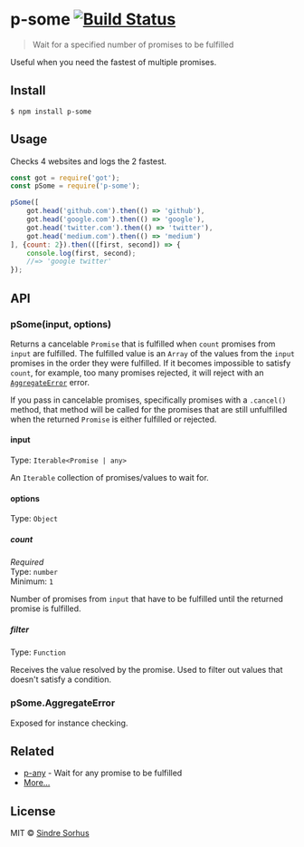 # p-some [![Build Status](https://travis-ci.org/sindresorhus/p-some.svg?branch=master)](https://travis-ci.org/sindresorhus/p-some)

> Wait for a specified number of promises to be fulfilled

Useful when you need the fastest of multiple promises.


## Install

```
$ npm install p-some
```


## Usage

Checks 4 websites and logs the 2 fastest.

```js
const got = require('got');
const pSome = require('p-some');

pSome([
	got.head('github.com').then(() => 'github'),
	got.head('google.com').then(() => 'google'),
	got.head('twitter.com').then(() => 'twitter'),
	got.head('medium.com').then(() => 'medium')
], {count: 2}).then(([first, second]) => {
	console.log(first, second);
	//=> 'google twitter'
});
```


## API

### pSome(input, options)

Returns a cancelable `Promise` that is fulfilled when `count` promises from `input` are fulfilled. The fulfilled value is an `Array` of the values from the `input` promises in the order they were fulfilled. If it becomes impossible to satisfy `count`, for example, too many promises rejected, it will reject with an [`AggregateError`](https://github.com/sindresorhus/aggregate-error) error.

If you pass in cancelable promises, specifically promises with a `.cancel()` method, that method will be called for the promises that are still unfulfilled when the returned `Promise` is either fulfilled or rejected.

#### input

Type: `Iterable<Promise | any>`

An `Iterable` collection of promises/values to wait for.

#### options

Type: `Object`

##### count

*Required*<br>
Type: `number`<br>
Minimum: `1`

Number of promises from `input` that have to be fulfilled until the returned promise is fulfilled.

##### filter

Type: `Function`

Receives the value resolved by the promise. Used to filter out values that doesn't satisfy a condition.

### pSome.AggregateError

Exposed for instance checking.


## Related

- [p-any](https://github.com/sindresorhus/p-any) - Wait for any promise to be fulfilled
- [More…](https://github.com/sindresorhus/promise-fun)


## License

MIT © [Sindre Sorhus](https://sindresorhus.com)
